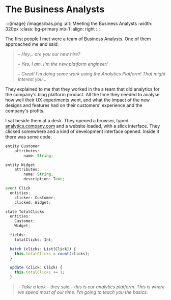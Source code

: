 # The Business Analysts

:::{image} /images/bas.png
:alt: Meeting the Business Analysts
:width: 320px
:class: bg-primary mb-1
:align: right
:::

The first people I met were a team of Business Analysts. One of them approached me and said:

>– *Hey... are you our new hire?*
>
>– *Yes, I am. I'm the new platform engineer!*
>
>– *Great! I'm doing some work using the Analytics Platform! That might interest you...*

They explained to me that they worked in the a team that did analytics for the company's blog platform product. All the time they needed to analyse how well their UX experiments went, and what the impact of the new designs and features had on their customers' experience and the company's profits.

I sat beside them at a desk. They opened a browser, typed [analytics.company.com](http://analytics.company.com) and a website loaded, with a slick interface. They clicked somewhere and a kind of development interface opened. Inside it there was some code.

```js
entity Customer
    attributes:
        name: String;

entity Widget
    attributes:
        name: String;
        description: Text;

event Click 
  entities:
    clicker: Customer;
    clicked: Widget;

state TotalClicks
  entities:
    Customer;
    Widget;

  fields:
    totalClicks: Int;

  batch (clicks: List[Click]) {
    this.totalClicks = count(clicks);
  }

  update (click: Click) {
    this.totalClicks += 1;
  }
```

>– *Take a look* – they said – *this is our analytics platform. This is where we spend most of our time. I'm going to teach you the basics.*


